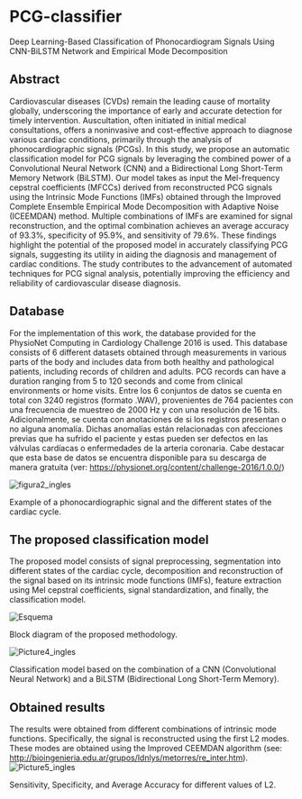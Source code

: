 # PCG-classifier
Deep Learning-Based Classification of Phonocardiogram Signals Using CNN-BiLSTM Network and Empirical Mode Decomposition

## Abstract
Cardiovascular diseases (CVDs) remain the leading cause of mortality globally, underscoring the importance of early and accurate detection for timely intervention. Auscultation, often initiated in initial medical consultations, offers a noninvasive and cost-effective approach to diagnose various cardiac conditions, primarily through the analysis of phonocardiographic signals (PCGs). In this study, we propose an automatic classification model for PCG signals by leveraging the combined power of a Convolutional Neural Network (CNN) and a Bidirectional Long Short-Term Memory Network (BiLSTM). Our model takes as input the Mel-frequency cepstral coefficients (MFCCs) derived from reconstructed PCG signals using the Intrinsic Mode Functions (IMFs) obtained through the Improved Complete Ensemble Empirical Mode Decomposition with Adaptive Noise (ICEEMDAN) method. Multiple combinations of IMFs are examined for signal reconstruction, and the optimal combination achieves an average accuracy of 93.3%, specificity of 95.9%, and sensitivity of 79.6%. These findings highlight the potential of the proposed model in accurately classifying PCG signals, suggesting its utility in aiding the diagnosis and management of cardiac conditions. The study contributes to the advancement of automated techniques for PCG signal analysis, potentially improving the efficiency and reliability of cardiovascular disease diagnosis.

## Database
For the implementation of this work, the database provided for the PhysioNet Computing in Cardiology Challenge 2016 is used. This database consists of 6 different datasets obtained through measurements in various parts of the body and includes data from both healthy and pathological patients, including records of children and adults. PCG records can have a duration ranging from 5 to 120 seconds and come from clinical environments or home visits.
Entre los 6 conjuntos de datos se cuenta en total con 3240 registros (formato .WAV), provenientes de 764 pacientes con una frecuencia de muestreo de 2000 Hz y con una resolución de 16 bits. Adicionalmente, se cuenta con anotaciones de si los registros presentan o no alguna anomalía. Dichas anomalías están relacionadas con afecciones previas que ha sufrido el paciente y estas pueden ser defectos en las válvulas cardíacas o enfermedades de la arteria coronaria. Cabe destacar que esta base de datos se encuentra disponible para su descarga de manera gratuita (ver: https://physionet.org/content/challenge-2016/1.0.0/)

![figura2_ingles](https://github.com/zonados/PCG-Classifier/assets/60301489/639b8a9f-8ec4-4b73-929e-3460a475f9f2)

Example of a phonocardiographic signal and the different states of the cardiac cycle.

## The proposed classification model
The proposed model consists of signal preprocessing, segmentation into different states of the cardiac cycle, decomposition and reconstruction of the signal based on its intrinsic mode functions (IMFs), feature extraction using Mel cepstral coefficients, signal standardization, and finally, the classification model.

![Esquema](https://github.com/zonados/PCG-Classifier/assets/60301489/42489e90-262d-4209-adcb-c56bf288b1b9)

Block diagram of the proposed methodology.

![Picture4_ingles](https://github.com/zonados/PCG-Classifier/assets/60301489/661eb5c8-746d-4b78-a8d1-af44feb42092)

Classification model based on the combination of a CNN (Convolutional Neural Network) and a BiLSTM (Bidirectional Long Short-Term Memory).

## Obtained results
The results were obtained from different combinations of intrinsic mode functions. Specifically, the signal is reconstructed using the first L2 modes. These modes are obtained using the Improved CEEMDAN algorithm (see: http://bioingenieria.edu.ar/grupos/ldnlys/metorres/re_inter.htm).
![Picture5_ingles](https://github.com/zonados/PCG-Classifier/assets/60301489/4b75f935-9b20-4d1f-8e5a-20fc80047c15)

Sensitivity, Specificity, and Average Accuracy for different values of L2.
